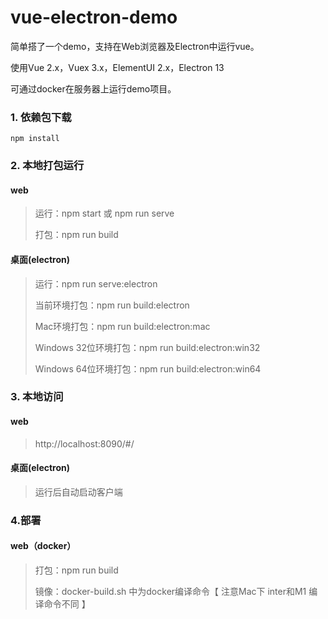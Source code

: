 # vue-electron-demo

简单搭了一个demo，支持在Web浏览器及Electron中运行vue。

使用Vue 2.x，Vuex 3.x，ElementUI 2.x，Electron 13

可通过docker在服务器上运行demo项目。

### 1. 依赖包下载
`npm install`

### 2. 本地打包运行
#### web
> 运行：npm start 或 npm run serve
>
> 打包：npm run build

#### 桌面(electron)

> 运行：npm run serve:electron
>
> 当前环境打包：npm run build:electron
>
> Mac环境打包：npm run build:electron:mac
>
> Windows 32位环境打包：npm run build:electron:win32
>
> Windows 64位环境打包：npm run build:electron:win64


### 3. 本地访问
#### web
> http://localhost:8090/#/

#### 桌面(electron)
> 运行后自动启动客户端

### 4.部署
#### web（docker）
> 打包：npm run build
>
> 镜像：docker-build.sh 中为docker编译命令【 注意Mac下 inter和M1 编译命令不同 】


